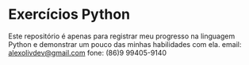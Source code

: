 # Exercícios Python

Este repositório é apenas para registrar meu progresso na linguagem Python e demonstrar um pouco das minhas habilidades com ela.
email: alexolivdev@gmail.com
fone: (86)9 99405-9140
